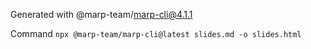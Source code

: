 Generated with @marp-team/marp-cli@4.1.1

Command `npx @marp-team/marp-cli@latest slides.md -o slides.html`